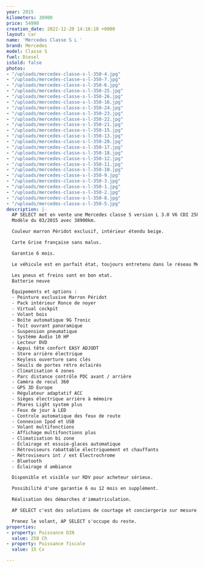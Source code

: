 ```yaml
---
year: 2015
kilometers: 38900
price: 54990
creation_date: 2022-12-20 14:16:10 +0000
layout: car
name: 'Mercedes Classe S L '
brand: Mercedes
model: Classe S
fuel: Diesel
isSold: false
photos:
- "/uploads/mercedes-classe-s-l-350-4.jpg"
- "/uploads/mercedes-classe-s-l-350-7.jpg"
- "/uploads/mercedes-classe-s-l-350-6.jpg"
- "/uploads/mercedes-classe-s-l-350-25.jpg"
- "/uploads/mercedes-classe-s-l-350-26.jpg"
- "/uploads/mercedes-classe-s-l-350-16.jpg"
- "/uploads/mercedes-classe-s-l-350-24.jpg"
- "/uploads/mercedes-classe-s-l-350-23.jpg"
- "/uploads/mercedes-classe-s-l-350-22.jpg"
- "/uploads/mercedes-classe-s-l-350-21.jpg"
- "/uploads/mercedes-classe-s-l-350-15.jpg"
- "/uploads/mercedes-classe-s-l-350-13.jpg"
- "/uploads/mercedes-classe-s-l-350-20.jpg"
- "/uploads/mercedes-classe-s-l-350-17.jpg"
- "/uploads/mercedes-classe-s-l-350-18.jpg"
- "/uploads/mercedes-classe-s-l-350-12.jpg"
- "/uploads/mercedes-classe-s-l-350-11.jpg"
- "/uploads/mercedes-classe-s-l-350-10.jpg"
- "/uploads/mercedes-classe-s-l-350-9.jpg"
- "/uploads/mercedes-classe-s-l-350-3.jpg"
- "/uploads/mercedes-classe-s-l-350-1.jpg"
- "/uploads/mercedes-classe-s-l-350-2.jpg"
- "/uploads/mercedes-classe-s-l-350-8.jpg"
- "/uploads/mercedes-classe-s-l-350-5.jpg"
description: |-
  AP SELECT met en vente une Mercedes classe S version L 3.0 V6 CDI 258cv 9G Tronic.
  Modèle du 03/2015 avec 38900km.

  Couleur marron Péridot exclusif, intérieur étendu beige.

  Carte Grise française sans malus.

  Garantie 6 mois.

  Le véhicule est en parfait état, toujours entretenu dans le réseau Mercedes avec historique limpide.

  Les pneus et freins sont en bon etat.
  Batterie neuve

  Équipements et options :
  - Peinture exclusive Marron Péridot
  - Pack intérieur Ronce de noyer
  - Virtual cockpit
  - Volant bois
  - Boîte automatique 9G Tronic
  - Toit ouvrant panoramique
  - Suspension pneumatique
  - Système Audio 10 HP
  - Lecteur DVD
  - Appui tête confort EASY ADJUDT
  - Store arrière électrique
  - Keyless ouverture sans clés
  - Seuils de portes rétro éclairés
  - Climatisation 4 zones
  - Parc distance contrôle PDC avant / arrière
  - Caméra de recul 360
  - GPS 3D Europe
  - Régulateur adaptatif ACC
  - Sièges électrique arrière à mémoire
  - Phares Light system plus
  - Feux de jour à LED
  - Controle automatique des feux de route
  - Connexion Ipod et USB
  - Volant multifonctions
  - Affichage multifonctions plus
  - Climatisation bi zone
  - Éclairage et essuie-glaces automatique
  - Rétroviseurs rabattable électriquement et chauffants
  - Rétroviseurs int / ext Electrochrome
  - Bluetooth
  - Éclairage d ambiance

  Disponible et visible sur RDV pour acheteur sérieux.

  Possibilité d'une garantie 6 ou 12 mois en supplément.

  Réalisation des démarches d'immatriculation.

  AP SELECT c'est des solutions de courtage et conciergerie sur mesure pour profiter librement de sa passion et de son patrimoine.

  Prenez le volant, AP SELECT s'occupe du reste.
properties:
- property: Puissance DIN
  value: 258 Ch
- property: Puissance fiscale
  value: 15 Cv

---
```

